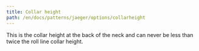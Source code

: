 ```yaml
---
title: Collar height
path: /en/docs/patterns/jaeger/options/collarheight
---
```


This is the collar height at the back of the neck and can never be less than twice the roll line collar height.